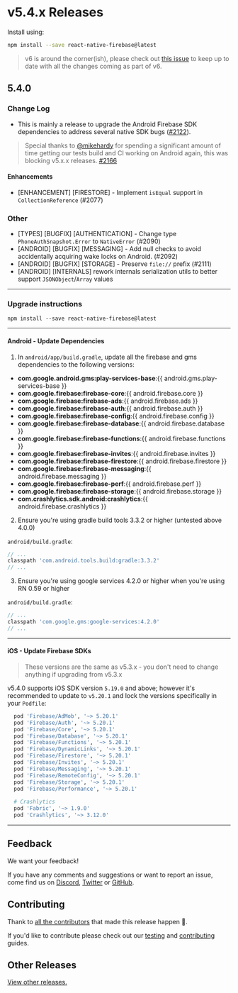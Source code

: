 # v5.4.x Releases

Install using:
 
```bash
npm install --save react-native-firebase@latest
```

> v6 is around the corner(ish), please check out [this issue](https://github.com/invertase/react-native-firebase/issues/2025) to keep up to date with all the changes coming as part of v6.

## 5.4.0

### Change Log

 - This is mainly a release to upgrade the Android Firebase SDK dependencies to address several native SDK bugs ([#2122](https://github.com/invertase/react-native-firebase/issues/2122)).
 
> Special thanks to [@mikehardy](https://github.com/mikehardy) for spending a significant amount of time getting our tests build and CI working on Android again, this was blocking v5.x.x releases. [#2166](https://github.com/invertase/react-native-firebase/pull/2166)
 
#### Enhancements
 
 - [ENHANCEMENT] [FIRESTORE] - Implement `isEqual` support in `CollectionReference` (#2077)
   
### Other

 - [TYPES] [BUGFIX] [AUTHENTICATION] - Change type `PhoneAuthSnapshot.Error` to `NativeError` (#2090)
 - [ANDROID] [BUGFIX] [MESSAGING] - Add null checks to avoid accidentally acquiring wake locks on Android. (#2092)
 - [ANDROID] [BUGFIX] [STORAGE] - Preserve `file://` prefix (#2111)
 - [ANDROID] [INTERNALS] rework internals serialization utils to better support `JSONObject`/`Array` values
 
----

### Upgrade instructions

```
npm install --save react-native-firebase@latest
```

----

#### Android - Update Dependencies

1) In `android/app/build.gradle`, update all the firebase and gms dependencies to the following versions:

- **com.google.android.gms:play-services-base**:{{ android.gms.play-services-base }}
- **com.google.firebase:firebase-core**:{{ android.firebase.core }}
- **com.google.firebase:firebase-ads**:{{ android.firebase.ads }}
- **com.google.firebase:firebase-auth**:{{ android.firebase.auth }}
- **com.google.firebase:firebase-config**:{{ android.firebase.config }}
- **com.google.firebase:firebase-database**:{{ android.firebase.database }}
- **com.google.firebase:firebase-functions**:{{ android.firebase.functions }}
- **com.google.firebase:firebase-invites**:{{ android.firebase.invites }}
- **com.google.firebase:firebase-firestore**:{{ android.firebase.firestore }}
- **com.google.firebase:firebase-messaging**:{{ android.firebase.messaging }}
- **com.google.firebase:firebase-perf**:{{ android.firebase.perf }}
- **com.google.firebase:firebase-storage**:{{ android.firebase.storage }}
- **com.crashlytics.sdk.android:crashlytics**:{{ android.firebase.crashlytics }}

2) Ensure you're using gradle build tools 3.3.2 or higher (untested above 4.0.0)

`android/build.gradle`:

```groovy
// ...
classpath 'com.android.tools.build:gradle:3.3.2'
// ...
```

3) Ensure you're using google services 4.2.0 or higher when you're using RN 0.59 or higher

`android/build.gradle`:

```groovy
// ...
classpath 'com.google.gms:google-services:4.2.0'
// ...
```
----

#### iOS - Update Firebase SDKs

> These versions are the same as v5.3.x - you don't need to change anything if upgrading from v5.3.x

v5.4.0 supports iOS SDK version `5.19.0` and above; however it's recommended to update to `v5.20.1` and lock the versions specifically in your `Podfile`:

```ruby
  pod 'Firebase/AdMob', '~> 5.20.1'
  pod 'Firebase/Auth', '~> 5.20.1'
  pod 'Firebase/Core', '~> 5.20.1'
  pod 'Firebase/Database', '~> 5.20.1'
  pod 'Firebase/Functions', '~> 5.20.1'
  pod 'Firebase/DynamicLinks', '~> 5.20.1'
  pod 'Firebase/Firestore', '~> 5.20.1'
  pod 'Firebase/Invites', '~> 5.20.1'
  pod 'Firebase/Messaging', '~> 5.20.1'
  pod 'Firebase/RemoteConfig', '~> 5.20.1'
  pod 'Firebase/Storage', '~> 5.20.1'
  pod 'Firebase/Performance', '~> 5.20.1'
  
  # Crashlytics
  pod 'Fabric', '~> 1.9.0'
  pod 'Crashlytics', '~> 3.12.0'
```

----

## Feedback

We want your feedback!

If you have any comments and suggestions or want to report an issue, come find us on [Discord](https://discord.gg/C9aK28N), [Twitter](https://twitter.com/rnfirebase) or [GitHub](https://github.com/invertase/react-native-firebase).

## Contributing

Thank to [all the contributors](https://github.com/invertase/react-native-firebase/graphs/contributors?from=2019-01-01&to=2020-01-01&type=c) that made this release happen 💛. 

If you'd like to contribute please check out our [testing](https://rnfirebase.io/docs/v5.x.x/testing) and [contributing](https://rnfirebase.io/docs/v5.x.x/contributing) guides.

## Other Releases
        
[View other releases.](/docs/v5.x.x/release-notes)
